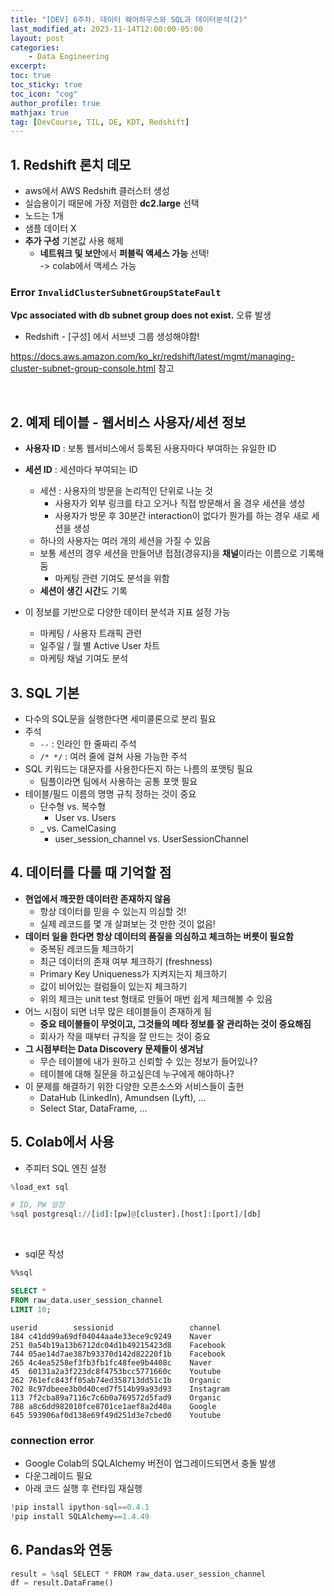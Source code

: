 ```yaml
---
title: "[DEV] 6주차. 데이터 웨어하우스와 SQL과 데이터분석(2)"
last_modified_at: 2023-11-14T12:00:00-05:00
layout: post
categories:
    - Data Engineering
excerpt: 
toc: true
toc_sticky: true
toc_icon: "cog"
author_profile: true
mathjax: true
tag: [DevCourse, TIL, DE, KDT, Redshift]
---
```


## 1. Redshift 론치 데모

- aws에서 AWS Redshift 클러스터 생성
- 실습용이기 때문에 가장 저렴한 **dc2.large** 선택
- 노드는 1개 
- 샘플 데이터 X
- **추가 구성** 기본값 사용 해제
    - **네트워크 및 보안**에서 **퍼블릭 액세스 가능** 선택!    
    -> colab에서 액세스 가능

### Error `InvalidClusterSubnetGroupStateFault`

**Vpc associated with db subnet group does not exist.** 오류 발생

- Redshift - [구성] 에서 서브넷 그룹 생성해야함!

<https://docs.aws.amazon.com/ko_kr/redshift/latest/mgmt/managing-cluster-subnet-group-console.html> 참고


<br>

## 2. 예제 테이블 - 웹서비스 사용자/세션 정보

- **사용자 ID** : 보통 웹서비스에서 등록된 사용자마다 부여하는 유일한 ID
- **세션 ID** : 세션마다 부여되는 ID
    - 세션 : 사용자의 방문을 논리적인 단위로 나눈 것
        - 사용자가 외부 링크를 타고 오거나 직접 방문해서 올 경우 세션을 생성
        - 사용자가 방문 후 30분간 interaction이 없다가 뭔가를 하는 경우 새로 세션을 생성
    - 하나의 사용자는 여러 개의 세션을 가질 수 있음
    - 보통 세션의 경우 세션을 만들어낸 접점(경유지)을 **채널**이라는 이름으로 기록해 둠
        - 마케팅 관련 기여도 분석을 위함
    - **세션이 생긴 시간**도 기록

- 이 정보를 기반으로 다양한 데이터 분석과 지표 설정 가능  
    - 마케팅 / 사용자 트래픽 관련
    - 일주일 / 월 별 Active User 차트
    - 마케팅 채널 기여도 분석

## 3. SQL 기본

- 다수의 SQL문을 실행한다면 세미콜론으로 분리 필요
- 주석
    - `--` : 인라인 한 줄짜리 주석
    - `/* */` : 여러 줄에 걸쳐 사용 가능한 주석
- SQL 키워드는 대문자를 사용한다든지 하는 나름의 포맷팅 필요
    - 팀플이라면 팀에서 사용하는 공통 포맷 필요
- 테이블/필드 이름의 명명 규칙 정하는 것이 중요
    - 단수형 vs. 복수형
        - User vs. Users
    - _ vs. CamelCasing
        - user_session_channel vs. UserSessionChannel

## 4. 데이터를 다룰 때 기억할 점
- **현업에서 깨끗한 데이터란 존재하지 않음**
    - 항상 데이터를 믿을 수 있는지 의심할 것!
    - 실제 레코드를 몇 개 살펴보는 것 만한 것이 없음!
- **데이터 일을 한다면 항상 데이터의 품질을 의심하고 체크하는 버릇이 필요함**
    - 중복된 레코드들 체크하기
    - 최근 데이터의 존재 여부 체크하기 (freshness)
    - Primary Key Uniqueness가 지켜지는지 체크하기
    - 값이 비어있는 컬럼들이 있는지 체크하기
    - 위의 체크는 unit test 형태로 만들어 매번 쉽게 체크해볼 수 있음
- 어느 시점이 되면 너무 많은 테이블들이 존재하게 됨
    - **중요 테이블들이 무엇이고, 그것들의 메타 정보를 잘 관리하는 것이 중요해짐**
    - 회사가 작을 때부터 규칙을 잘 만드는 것이 중요 
- **그 시점부터는 Data Discovery 문제들이 생겨남**
    - 무슨 테이블에 내가 원하고 신뢰할 수 있는 정보가 들어있나?
    - 테이블에 대해 질문을 하고싶은데 누구에게 해야하나?
- 이 문제를 해결하기 위한 다양한 오픈소스와 서비스들이 출현
    - DataHub (LinkedIn), Amundsen (Lyft), ...
    - Select Star, DataFrame, ...

## 5. Colab에서 사용

- 주피터 SQL 엔진 설정

```python
%load_ext sql

# ID, PW 설정
%sql postgresql://[id]:[pw]@[cluster].[host]:[port]/[db]
```

<br>

- sql문 작성

```sql
%%sql

SELECT *
FROM raw_data.user_session_channel
LIMIT 10;
```

```
userid	      sessionid	                channel
184	c41dd99a69df04044aa4e33ece9c9249	Naver
251	0a54b19a13b6712dc04d1b49215423d8	Facebook
744	05ae14d7ae387b93370d142d82220f1b	Facebook
265	4c4ea5258ef3fb3fb1fc48fee9b4408c	Naver
45	60131a2a3f223dc8f4753bcc5771660c	Youtube
262	761efc843ff05ab74ed358713dd51c1b	Organic
702	8c97dbeee3b0d40ced7f514b99a93d93	Instagram
113	7f2cba89a7116c7c6b0a769572d5fad9	Organic
788	a8c6dd982010fce8701ce1aef8a2d40a	Google
645	593906af0d138e69f49d251d3e7cbed0	Youtube
```

### connection error

- Google Colab의 SQLAlchemy 버전이 업그레이드되면서 충돌 발생
- 다운그레이드 필요
- 아래 코드 실행 후 런타임 재실행

```python
!pip install ipython-sql==0.4.1
!pip install SQLAlchemy==1.4.49
```

## 6. Pandas와 연동

```python
result = %sql SELECT * FROM raw_data.user_session_channel
df = result.DataFrame()
```